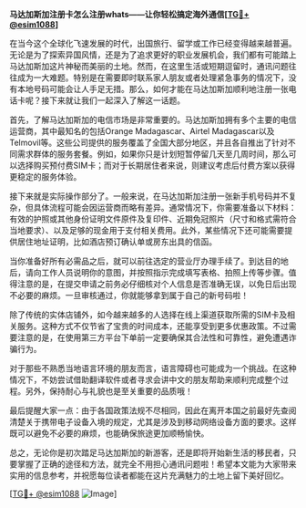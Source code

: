 **马达加斯加注册卡怎么注册whats——让你轻松搞定海外通信[[TG💪+ @esim1088](https://t.me/s/esim1088)]**

在当今这个全球化飞速发展的时代，出国旅行、留学或工作已经变得越来越普遍。无论是为了探索异国风情，还是为了追求更好的职业发展机会，我们都有可能踏上马达加斯加这片神秘而美丽的土地。然而，在这里生活或短期逗留时，通讯问题往往成为一大难题。特别是在需要即时联系家人朋友或者处理紧急事务的情况下，没有本地号码可能会让人手足无措。那么，如何才能在马达加斯加顺利地注册一张电话卡呢？接下来就让我们一起深入了解这一话题。

首先，了解马达加斯加的电信市场是非常重要的。马达加斯加拥有多个主要的电信运营商，其中最知名的包括Orange Madagascar、Airtel Madagascar以及Telmovil等。这些公司提供的服务覆盖了全国大部分地区，并且各自推出了针对不同需求群体的服务套餐。例如，如果你只是计划短暂停留几天至几周时间，那么可以选择购买预付费SIM卡；而对于长期居住者来说，则建议考虑后付费方案以获得更稳定的服务体验。

接下来就是实际操作部分了。一般来说，在马达加斯加注册一张新手机号码并不复杂，但具体流程可能会因运营商而略有差异。通常情况下，你需要准备以下材料：有效的护照或其他身份证明文件原件及复印件、近期免冠照片（尺寸和格式需符合当地要求）、以及足够的现金用于支付相关费用。此外，某些情况下还可能需要提供居住地址证明，比如酒店预订确认单或房东出具的信函。

当你准备好所有必需品之后，就可以前往选定的营业厅办理手续了。到达目的地后，请向工作人员说明你的意图，并按照指示完成填写表格、拍照上传等步骤。值得注意的是，在提交申请之前务必仔细核对个人信息是否准确无误，以免日后出现不必要的麻烦。一旦审核通过，你就能够拿到属于自己的新号码啦！

除了传统的实体店铺外，如今越来越多的人选择在线上渠道获取所需的SIM卡及相关服务。这种方式不仅节省了宝贵的时间成本，还能享受到更多优惠政策。不过需要注意的是，在使用第三方平台下单前一定要确保其合法性和可靠性，避免遭遇诈骗行为。

对于那些不熟悉当地语言环境的朋友而言，语言障碍也可能成为一个挑战。在这种情况下，不妨尝试借助翻译软件或者寻求会讲中文的朋友帮助来顺利完成整个过程。另外，保持耐心与礼貌也是至关重要的品质哦！

最后提醒大家一点：由于各国政策法规不尽相同，因此在离开本国之前最好先查阅清楚关于携带电子设备入境的规定，尤其是涉及到移动网络设备方面的要求。这样既可以避免不必要的麻烦，也能确保旅途更加顺畅愉快。

总之，无论你是初次踏足马达加斯加的新游客，还是即将开始新生活的移民者，只要掌握了正确的途径和方法，就完全不用担心通讯问题啦！希望本文能为大家带来实用的信息参考，并祝愿每位读者都能在这片充满魅力的土地上留下美好回忆。

[[TG💪+ @esim1088](https://t.me/s/esim1088) ![Image](https://i.postimg.cc/4NQfJmqS/Snipaste-2025-05-13-00-14-12.png)]